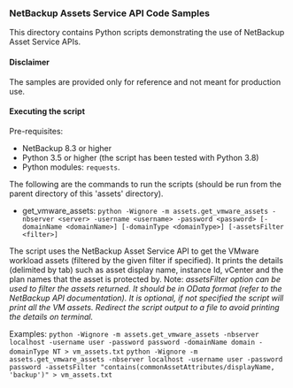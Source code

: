 ### NetBackup Assets Service API Code Samples

This directory contains Python scripts demonstrating the use of NetBackup Asset Service APIs.

#### Disclaimer

The samples are provided only for reference and not meant for production use.

#### Executing the script

Pre-requisites:
- NetBackup 8.3 or higher
- Python 3.5 or higher (the script has been tested with Python 3.8)
- Python modules: `requests`.


The following are the commands to run the scripts (should be run from the parent directory of this 'assets' directory).

- get_vmware_assets:
    `python -Wignore -m assets.get_vmware_assets -nbserver <server> -username <username> -password <password> [-domainName <domainName>] [-domainType <domainType>] [-assetsFilter <filter>]`

The script uses the NetBackup Asset Service API to get the VMware workload assets (filtered by the given filter if specified). It prints the details (delimited by tab) such as asset display name, instance Id, vCenter and the plan names that the asset is protected by.
Note: _assetsFilter option can be used to filter the assets returned. It should be in OData format (refer to the NetBackup API documentation). It is optional, if not specified the script will print all the VM assets. Redirect the script output to a file to avoid printing the details on terminal._

Examples: `python -Wignore -m assets.get_vmware_assets -nbserver localhost -username user -password password -domainName domain -domainType NT > vm_assets.txt`
`python -Wignore -m assets.get_vmware_assets -nbserver localhost -username user -password password -assetsFilter "contains(commonAssetAttributes/displayName, 'backup')" > vm_assets.txt`
